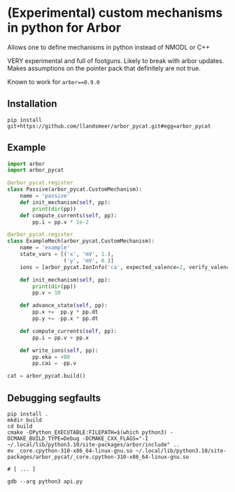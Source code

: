 # (Experimental) custom mechanisms in python for Arbor

Allows one to define mechanisms in python instead of NMODL or C++

VERY experimental and full of footguns. Likely to break with arbor updates.
Makes assumptions on the pointer pack that definitely are not true.

Known to work for `arbor==0.9.0`

## Installation

```
pip install git+https://github.com/llandsmeer/arbor_pycat.git#egg=arbor_pycat
```

## Example

```python
import arbor
import arbor_pycat

@arbor_pycat.register
class Passive(arbor_pycat.CustomMechanism):
    name = 'passive'
    def init_mechanism(self, pp):
        print(dir(pp))
    def compute_currents(self, pp):
        pp.i = pp.v * 1e-2

@arbor_pycat.register
class ExampleMech(arbor_pycat.CustomMechanism):
    name = 'example'
    state_vars = [('x', 'mV', 1.),
                  ('y', 'mV', 0.)]
    ions = [arbor_pycat.IonInfo('ca', expected_valence=2, verify_valence=True)]

    def init_mechanism(self, pp):
        print(dir(pp))
        pp.v = 10

    def advance_state(self, pp):
        pp.x +=  pp.y * pp.dt
        pp.y += -pp.x * pp.dt

    def compute_currents(self, pp):
        pp.i = pp.v + pp.x

    def write_ions(self, pp):
        pp.eka = +80
        pp.cai = -pp.v

cat = arbor_pycat.build()
```

## Debugging segfaults

```
pip install .
mkdir build
cd build
cmake -DPython_EXECUTABLE:FILEPATH=$(which python3) -DCMAKE_BUILD_TYPE=Debug -DCMAKE_CXX_FLAGS="-I ~/.local/lib/python3.10/site-packages/arbor/include" ..
mv _core.cpython-310-x86_64-linux-gnu.so ~/.local/lib/python3.10/site-packages/arbor_pycat/_core.cpython-310-x86_64-linux-gnu.so

# [ ... ]

gdb --arg python3 api.py
```
